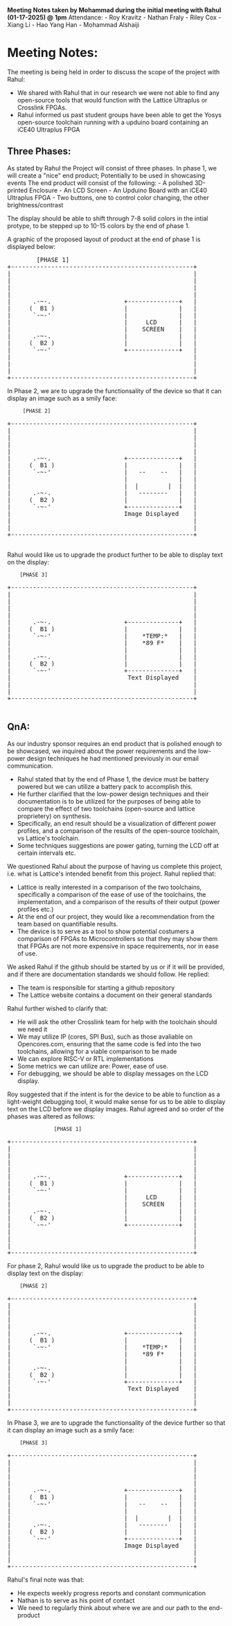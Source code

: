 **Meeting Notes taken by Mohammad during the initial meeting with Rahul (01-17-2025) @ 1pm**
Attendance:
	- Roy Kravitz
	- Nathan Fraly
	- Riley Cox
	- Xiang Li
	- Hao Yang Han
	- Mohammad Alshaiji

# Meeting Notes:	
The meeting is being held in order to discuss the scope of the project with Rahul:
- We shared with Rahul that in our research we were not able to find any open-source tools that would function with the Lattice Ultraplus or Crosslink FPGAs.
- Rahul informed us past student groups have been able to get the Yosys open-source toolchain running with a upduino board containing an iCE40 Ultraplus FPGA

## Three Phases:
As stated by Rahul the Project will consist of three phases.
In phase 1, we will create a "nice" end product; Potentially to be used in showcasing events
The end product will consist of the following:
	- A polished 3D-printed Enclosure
	- An LCD Screen
	- An Upduino Board with an iCE40 Ultraplus FPGA
	- Two buttons, one to control color changing, the other brightness/contrast
	
The display should be able to shift through 7-8 solid colors in the intial protype, to be stepped up to 10-15 colors by the end of phase 1.

A graphic of the proposed layout of product at the end of phase 1 is displayed below:
<pre>
		[PHASE 1]
+--------------------------------------------------+
|                                                  |
|                                                  |
|                                                  |
|                                                  |
|      .-~-.                    +--------------+   |
|     (  B1 )                   |              |   |
|      `-~-'                    |              |   |
|                               |     LCD      |   |
|                               |    SCREEN    |   |
|      .-~-.                    |              |   |
|     (  B2 )                   |              |   |
|      `-~-'                    +--------------+   |
|                                                  |
|                                                  |
|                                                  |
+--------------------------------------------------+
</pre>

In Phase 2, we are to upgrade the functionsality of the device so that it can display an image such as a smily face:

		 [PHASE 2]
   <pre>
+--------------------------------------------------+
|                                                  |
|                                                  |
|                                                  |
|                                                  |
|      .-~-.                    +--------------+   |
|     (  B1 )                   |              |   |
|      `-~-'                    |   --    --   |   |
|                               |              |   |
|                               |  |        |  |   |
|      .-~-.                    |   --------   |   |
|     (  B2 )                   |              |   |
|      `-~-'                    +--------------+   |
|                               Image Displayed    |
|                                                  |
|                                                  |
+--------------------------------------------------+
   </pre>
Rahul would like us to upgrade the product further to be able to display text on the display:

		[PHASE 3]
  <pre>
+--------------------------------------------------+
|                                                  |
|                                                  |
|                                                  |
|                                                  |
|      .-~-.                    +--------------+   |
|     (  B1 )                   |              |   |
|      `-~-'                    |    *TEMP:*   |   |
|                               |    *89 F*    |   |
|                               |              |   |
|      .-~-.                    |              |   |
|     (  B2 )                   |              |   |
|      `-~-'                    +--------------+   |
|                                Text Displayed    |
|                                                  |
|                                                  |
+--------------------------------------------------+
  </pre>
  
## QnA:

As our industry sponsor requires an end product that is polished enough to be showcased, we inquired about the power requirements and the low-power design techniques he had mentioned previously in our email communication.
- Rahul stated that by the end of Phase 1, the device must be battery powered but we can utilize a battery pack to accomplish this.
- He further clarified that the low-power design techniques and their documentation is to be utilized for the purposes of being able to compare the effect of two toolchains (open-source and lattice proprietery) on synthesis. 
- Specifically, an end result should be a visualization of different power profiles, and a comparison of the results of the open-source toolchain, vs Lattice's toolchain.
- Some techniques suggestions are power gating, turning the LCD off at certain intervals etc. 

We questioned Rahul about the purpose of having us complete this project, i.e. what is Lattice's intended benefit from this project. 
Rahul replied that:
- Lattice is really interested in a comparison of the two toolchains, specifically a comparison of the ease of use of the toolchains, the implementation, and a comparison of the results of their output (power profiles etc.)
- At the end of our project, they would like a recommendation from the team based on quantifiable results. 
- The device is to serve as a tool to show potential costumers a comparison of FPGAs to Microcontrollers so that they may show them that FPGAs are not more expensive in space requirements, nor in ease of use.

We asked Rahul if the github should be started by us or if it will be provided, and if there are documentation standards we should follow. He replied:
- The team is responsible for starting a github repository
- The Lattice website contains a document on their general standards

Rahul further wished to clarify that:
- He will ask the other Crosslink team for help with the toolchain should we need it
- We may utilize IP (cores, SPI Bus), such as those avaliable on Opencores.com, ensuring that the same code is fed into the two toolchains, allowing for a viable comparison to be made
- We can explore RISC-V or RTL implementations
- Some metrics we can utilize are: Power, ease of use. 
- For debugging, we should be able to display messages on the LCD display. 

Roy suggested that if the intent is for the device to be able to function as a light-weight debugging tool, it would make sense for us to be able to display text on the LCD before we display images.
Rahul agreed and so order of the phases was altered as follows:


                   [PHASE 1]
<pre>
+--------------------------------------------------+
|                                                  |
|                                                  |
|                                                  |
|                                                  |
|      .-~-.                    +--------------+   |
|     (  B1 )                   |              |   |
|      `-~-'                    |              |   |
|                               |     LCD      |   |
|                               |    SCREEN    |   |
|      .-~-.                    |              |   |
|     (  B2 )                   |              |   |
|      `-~-'                    +--------------+   |
|                                                  |
|                                                  |
|                                                  |
+--------------------------------------------------+
</pre>

For phase 2, Rahul would like us to upgrade the product to be able to display text on the display:

		[PHASE 2]
<pre>
+--------------------------------------------------+
|                                                  |
|                                                  |
|                                                  |
|                                                  |
|      .-~-.                    +--------------+   |
|     (  B1 )                   |              |   |
|      `-~-'                    |    *TEMP:*   |   |
|                               |    *89 F*    |   |
|                               |              |   |
|      .-~-.                    |              |   |
|     (  B2 )                   |              |   |
|      `-~-'                    +--------------+   |
|                                Text Displayed    |
|                                                  |
|                                                  |
+--------------------------------------------------+
</pre>

In Phase 3, we are to upgrade the functionsality of the device further so that it can display an image such as a smily face:

		[PHASE 3]
<pre>
+--------------------------------------------------+
|                                                  |
|                                                  |
|                                                  |
|                                                  |
|      .-~-.                    +--------------+   |
|     (  B1 )                   |              |   |
|      `-~-'                    |   --    --   |   |
|                               |              |   |
|                               |  |        |  |   |
|      .-~-.                    |   --------   |   |
|     (  B2 )                   |              |   |
|      `-~-'                    +--------------+   |
|                               Image Displayed    |
|                                                  |
|                                                  |
+--------------------------------------------------+
</pre>
Rahul's final note was that:
- He expects weekly progress reports and constant communication
- Nathan is to serve as his point of contact
- We need to regularly think about where we are and our path to the end-product
